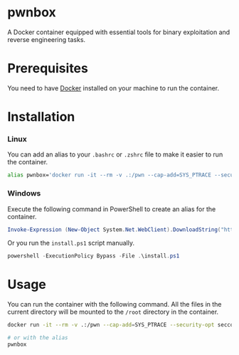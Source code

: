# pwnbox

A Docker container equipped with essential tools for binary exploitation and reverse engineering tasks.

# Prerequisites
You need to have [Docker](https://docs.docker.com/get-docker/) installed on your machine to run the container.

# Installation

### Linux

You can add an alias to your `.bashrc` or `.zshrc` file to make it easier to run the container.
```bash
alias pwnbox='docker run -it --rm -v .:/pwn --cap-add=SYS_PTRACE --security-opt seccomp=unconfined lmailly/pwnbox:latest'
```

### Windows

Execute the following command in PowerShell to create an alias for the container.
```powershell
Invoke-Expression (New-Object System.Net.WebClient).DownloadString("https://raw.githubusercontent.com/LucasMailly/pwnbox/main/install.ps1?$(Get-Random)")
```
Or you run the `install.ps1` script manually.
```powershell
powershell -ExecutionPolicy Bypass -File .\install.ps1
```

# Usage

You can run the container with the following command. All the files in the current directory will be mounted to the `/root` directory in the container.

```bash
docker run -it --rm -v .:/pwn --cap-add=SYS_PTRACE --security-opt seccomp=unconfined lmailly/pwnbox:latest

# or with the alias
pwnbox
```